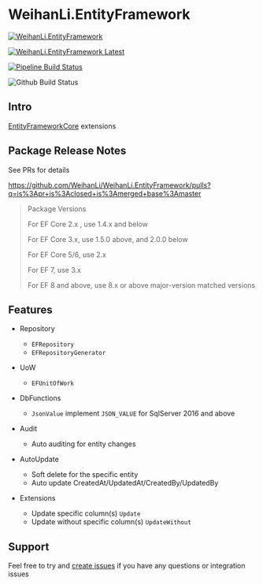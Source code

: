 # WeihanLi.EntityFramework

[![WeihanLi.EntityFramework](https://img.shields.io/nuget/v/WeihanLi.EntityFramework.svg)](https://www.nuget.org/packages/WeihanLi.EntityFramework/)

[![WeihanLi.EntityFramework Latest](https://img.shields.io/nuget/vpre/WeihanLi.EntityFramework)](https://www.nuget.org/packages/WeihanLi.EntityFramework/absoluteLatest)

[![Pipeline Build Status](https://weihanli.visualstudio.com/Pipelines/_apis/build/status/WeihanLi.WeihanLi.EntityFramework?branchName=dev)](https://weihanli.visualstudio.com/Pipelines/_build/latest?definitionId=11&branchName=dev)

![Github Build Status](https://github.com/WeihanLi/WeihanLi.EntityFramework/workflows/default/badge.svg)

## Intro

[EntityFrameworkCore](https://github.com/dotnet/efcore) extensions

## Package Release Notes

See PRs for details

https://github.com/WeihanLi/WeihanLi.EntityFramework/pulls?q=is%3Apr+is%3Aclosed+is%3Amerged+base%3Amaster

> Package Versions
>
> For EF Core 2.x , use 1.4.x and below
>
> For EF Core 3.x, use 1.5.0 above, and 2.0.0 below
>
> For EF Core 5/6, use 2.x
>
> For EF 7, use 3.x
>
> For EF 8 and above, use 8.x or above major-version matched versions

## Features

- Repository
  
  - `EFRepository`
  - `EFRepositoryGenerator`

- UoW
  
  - `EFUnitOfWork`  

- DbFunctions
  
  - `JsonValue` implement `JSON_VALUE` for SqlServer 2016 and above

- Audit

  - Auto auditing for entity changes
 
- AutoUpdate

  - Soft delete for the specific entity
  - Auto update CreatedAt/UpdatedAt/CreatedBy/UpdatedBy

- Extensions

  - Update specific column(s) `Update`
  - Update without specific column(s) `UpdateWithout`

## Support

Feel free to try and [create issues](https://github.com/WeihanLi/WeihanLi.EntityFramework/issues/new) if you have any questions or integration issues
